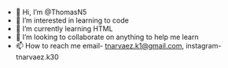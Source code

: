 - 👋 Hi, I’m @ThomasN5
- 👀 I’m interested in learning to code
- 🌱 I’m currently learning HTML 
- 💞️ I’m looking to collaborate on anything to help me learn
- 📫 How to reach me email- tnarvaez.k1@gmail.com, instagram- tnarvaez.k30

<!---
ThomasN5/ThomasN5 is a ✨ special ✨ repository because its `README.md` (this file) appears on your GitHub profile.
You can click the Preview link to take a look at your changes.
--->
